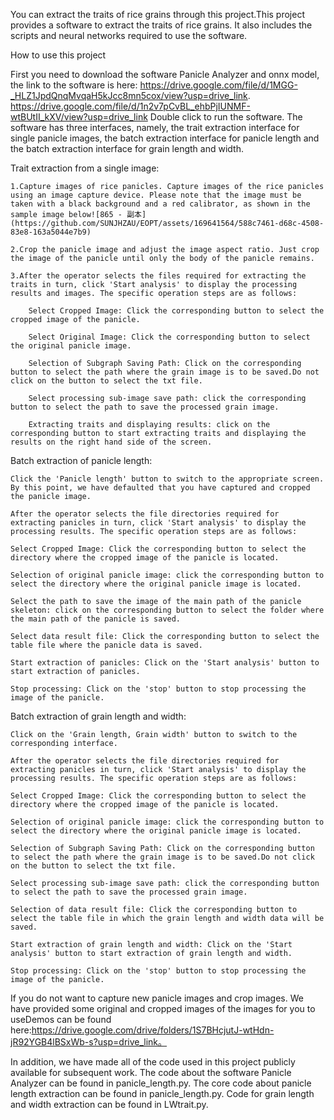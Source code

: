You can extract the traits of rice grains through this project.This project provides a software to extract the traits of rice grains. It also includes the scripts and neural networks required to use the software.

How to use this project

First you need to download the software Panicle Analyzer and onnx model, the link to the software is here: https://drive.google.com/file/d/1MGG-_HLZ1JpdQnqMvqaH5kJcc8mn5cox/view?usp=drive_link.
https://drive.google.com/file/d/1n2v7pCvBL_ehbPjIUNMF-wtBUtII_kXV/view?usp=drive_link
Double click to run the software. The software has three interfaces, namely, the trait extraction interface for single panicle images, the batch extraction interface for panicle length and the batch extraction interface for grain length and width.

Trait extraction from a single image:

	1.Capture images of rice panicles. Capture images of the rice panicles using an image capture device. Please note that the image must be taken with a black background and a red calibrator, as shown in the sample image below![865 - 副本](https://github.com/SUNJHZAU/EOPT/assets/169641564/588c7461-d68c-4508-83e8-163a5044e7b9)
 
	2.Crop the panicle image and adjust the image aspect ratio. Just crop the image of the panicle until only the body of the panicle remains.
	
	3.After the operator selects the files required for extracting the traits in turn, click 'Start analysis' to display the processing results and images. The specific operation steps are as follows:
	
		Select Cropped Image: Click the corresponding button to select the cropped image of the panicle.
	 
		Select Original Image: Click the corresponding button to select the original panicle image.
	 
		Selection of Subgraph Saving Path: Click on the corresponding button to select the path where the grain image is to be saved.Do not click on the button to select the txt file.
	 
		Select processing sub-image save path: click the corresponding button to select the path to save the processed grain image.
	 
		Extracting traits and displaying results: click on the corresponding button to start extracting traits and displaying the results on the right hand side of the screen.


Batch extraction of panicle length:

	Click the 'Panicle length' button to switch to the appropriate screen. By this point, we have defaulted that you have captured and cropped the panicle image.
	
	After the operator selects the file directories required for extracting panicles in turn, click 'Start analysis' to display the processing results. The specific operation steps are as follows:
 
	Select Cropped Image: Click the corresponding button to select the directory where the cropped image of the panicle is located.
 
	Selection of original panicle image: click the corresponding button to select the directory where the original panicle image is located.
 
	Select the path to save the image of the main path of the panicle skeleton: click on the corresponding button to select the folder where the main path of the panicle is saved.
 
	Select data result file: Click the corresponding button to select the table file where the panicle data is saved.
 
	Start extraction of panicles: Click on the 'Start analysis' button to start extraction of panicles.
 
	Stop processing: Click on the 'stop' button to stop processing the image of the panicle.
 	


Batch extraction of grain length and width:

	Click on the 'Grain length, Grain width' button to switch to the corresponding interface.
	
	After the operator selects the file directories required for extracting panicles in turn, click 'Start analysis' to display the processing results. The specific operation steps are as follows:
	
	Select Cropped Image: Click the corresponding button to select the directory where the cropped image of the panicle is located.
	
	Selection of original panicle image: click the corresponding button to select the directory where the original panicle image is located.
	
	Selection of Subgraph Saving Path: Click on the corresponding button to select the path where the grain image is to be saved.Do not click on the button to select the txt file.
	
	Select processing sub-image save path: click the corresponding button to select the path to save the processed grain image.
	
	Selection of data result file: Click the corresponding button to select the table file in which the grain length and width data will be saved.
	
	Start extraction of grain length and width: Click on the 'Start analysis' button to start extraction of grain length and width.
	
	Stop processing: Click on the 'stop' button to stop processing the image of the panicle.



If you do not want to capture new panicle images and crop images. We have provided some original and cropped images of the images for you to useDemos can be found here:https://drive.google.com/drive/folders/1S7BHcjutJ-wtHdn-jR92YGB4lBSxWb-s?usp=drive_link。


In addition, we have made all of the code used in this project publicly available for subsequent work. The code about the software Panicle Analyzer can be found in panicle_length.py. The core code about panicle length extraction can be found in panicle_length.py. Code for grain length and width extraction can be found in LWtrait.py.
